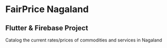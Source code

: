 # FairPrice Nagaland

## Flutter & Firebase Project

Catalog the current rates/prices of commodities and services in Nagaland
